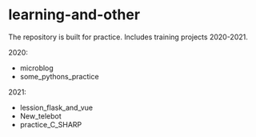 # learning-and-other
The repository is built for practice. Includes training projects 2020-2021.

2020:
- microblog
- some_pythons_practice

2021:
- lession_flask_and_vue
- New_telebot
- practice_C_SHARP
